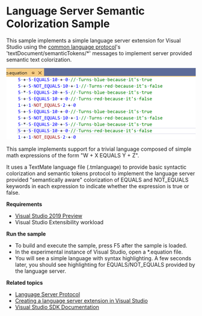 # Language Server Semantic Colorization Sample
This sample implements a simple language server extension for Visual Studio using the
[common language protocol](https://microsoft.github.io/language-server-protocol/specification)'s
'textDocument/semanticTokens/*' messages to implement server provided semantic text colorization.

![image](Resources/SemanticClassification.gif)

This sample implements support for a trivial language composed of simple math expressions of the
form "W + X EQUALS Y + Z".

It uses a TextMate language file (.tmlanguage) to provide basic syntactic
colorization and semantic tokens protocol to implement the language server
provided "semantically aware" colorization of EQUALS and NOT_EQUALS keywords
in each expression to indicate whether the expression is true or false.

**Requirements**
* [ Visual Studio 2019 Preview](https://visualstudio.com/vs)
* Visual Studio Extensibility workload

**Run the sample**
* To build and execute the sample, press F5 after the sample is loaded.
* In the experimental instance of Visual Studio, open a *.equation file.
* You will see a simple language with syntax highlighting. A few seconds later,
  you should see highlighting for EQUALS/NOT_EQUALS provided by the language server.

**Related topics**
* [Language Server Protocol](https://docs.microsoft.com/en-us/visualstudio/extensibility/language-server-protocol)
* [Creating a language server extension in Visual Studio](https://docs.microsoft.com/en-us/visualstudio/extensibility/adding-an-lsp-extension)
* [ Visual Studio SDK Documentation ](https://docs.microsoft.com/en-us/visualstudio/extensibility/visual-studio-sdk)
